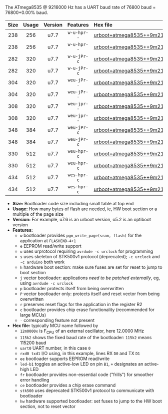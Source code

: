 The ATmega8535 @ 9216000 Hz has a UART baud rate of 76800 baud = 76800+0.00% baud.

|Size|Usage|Version|Features|Hex file|
|:-:|:-:|:-:|:-:|:--|
|238|256|u7.7|`w-u-hpr--`|[urboot+atmega8535++9m2160x+++76k8_uart0_rxd0_txd1_led+b0_fr_hw.hex](https://raw.githubusercontent.com/stefanrueger/urboot.hex/main/cores/mightycore/atmega8535/external_oscillator/fcpu++9m2160_Hz/br+++76k8_bps/urboot+atmega8535++9m2160x+++76k8_uart0_rxd0_txd1_led+b0_fr_hw.hex)|
|238|256|u7.7|`w-u-hpr--`|[urboot+atmega8535++9m2160x+++76k8_uart0_rxd0_txd1_led+b7_fr_hw.hex](https://raw.githubusercontent.com/stefanrueger/urboot.hex/main/cores/mightycore/atmega8535/external_oscillator/fcpu++9m2160_Hz/br+++76k8_bps/urboot+atmega8535++9m2160x+++76k8_uart0_rxd0_txd1_led+b7_fr_hw.hex)|
|282|320|u7.7|`w-u-jPr-c`|[urboot+atmega8535++9m2160x+++76k8_uart0_rxd0_txd1_led+b0_fr_ce.hex](https://raw.githubusercontent.com/stefanrueger/urboot.hex/main/cores/mightycore/atmega8535/external_oscillator/fcpu++9m2160_Hz/br+++76k8_bps/urboot+atmega8535++9m2160x+++76k8_uart0_rxd0_txd1_led+b0_fr_ce.hex)|
|282|320|u7.7|`w-u-jPr-c`|[urboot+atmega8535++9m2160x+++76k8_uart0_rxd0_txd1_led+b7_fr_ce.hex](https://raw.githubusercontent.com/stefanrueger/urboot.hex/main/cores/mightycore/atmega8535/external_oscillator/fcpu++9m2160_Hz/br+++76k8_bps/urboot+atmega8535++9m2160x+++76k8_uart0_rxd0_txd1_led+b7_fr_ce.hex)|
|304|320|u7.7|`weu-jPr--`|[urboot+atmega8535++9m2160x+++76k8_uart0_rxd0_txd1_ee_led+b0.hex](https://raw.githubusercontent.com/stefanrueger/urboot.hex/main/cores/mightycore/atmega8535/external_oscillator/fcpu++9m2160_Hz/br+++76k8_bps/urboot+atmega8535++9m2160x+++76k8_uart0_rxd0_txd1_ee_led+b0.hex)|
|304|320|u7.7|`weu-jPr--`|[urboot+atmega8535++9m2160x+++76k8_uart0_rxd0_txd1_ee_led+b7.hex](https://raw.githubusercontent.com/stefanrueger/urboot.hex/main/cores/mightycore/atmega8535/external_oscillator/fcpu++9m2160_Hz/br+++76k8_bps/urboot+atmega8535++9m2160x+++76k8_uart0_rxd0_txd1_ee_led+b7.hex)|
|308|320|u7.7|`weu-jpr--`|[urboot+atmega8535++9m2160x+++76k8_uart0_rxd0_txd1_ee_led+b0_fr.hex](https://raw.githubusercontent.com/stefanrueger/urboot.hex/main/cores/mightycore/atmega8535/external_oscillator/fcpu++9m2160_Hz/br+++76k8_bps/urboot+atmega8535++9m2160x+++76k8_uart0_rxd0_txd1_ee_led+b0_fr.hex)|
|308|320|u7.7|`weu-jpr--`|[urboot+atmega8535++9m2160x+++76k8_uart0_rxd0_txd1_ee_led+b7_fr.hex](https://raw.githubusercontent.com/stefanrueger/urboot.hex/main/cores/mightycore/atmega8535/external_oscillator/fcpu++9m2160_Hz/br+++76k8_bps/urboot+atmega8535++9m2160x+++76k8_uart0_rxd0_txd1_ee_led+b7_fr.hex)|
|348|384|u7.7|`weu-jPr-c`|[urboot+atmega8535++9m2160x+++76k8_uart0_rxd0_txd1_ee_led+b0_fr_ce.hex](https://raw.githubusercontent.com/stefanrueger/urboot.hex/main/cores/mightycore/atmega8535/external_oscillator/fcpu++9m2160_Hz/br+++76k8_bps/urboot+atmega8535++9m2160x+++76k8_uart0_rxd0_txd1_ee_led+b0_fr_ce.hex)|
|348|384|u7.7|`weu-jPr-c`|[urboot+atmega8535++9m2160x+++76k8_uart0_rxd0_txd1_ee_led+b7_fr_ce.hex](https://raw.githubusercontent.com/stefanrueger/urboot.hex/main/cores/mightycore/atmega8535/external_oscillator/fcpu++9m2160_Hz/br+++76k8_bps/urboot+atmega8535++9m2160x+++76k8_uart0_rxd0_txd1_ee_led+b7_fr_ce.hex)|
|330|512|u7.7|`weu-hpr-c`|[urboot+atmega8535++9m2160x+++76k8_uart0_rxd0_txd1_ee_led+b0_fr_ce_hw.hex](https://raw.githubusercontent.com/stefanrueger/urboot.hex/main/cores/mightycore/atmega8535/external_oscillator/fcpu++9m2160_Hz/br+++76k8_bps/urboot+atmega8535++9m2160x+++76k8_uart0_rxd0_txd1_ee_led+b0_fr_ce_hw.hex)|
|330|512|u7.7|`weu-hpr-c`|[urboot+atmega8535++9m2160x+++76k8_uart0_rxd0_txd1_ee_led+b7_fr_ce_hw.hex](https://raw.githubusercontent.com/stefanrueger/urboot.hex/main/cores/mightycore/atmega8535/external_oscillator/fcpu++9m2160_Hz/br+++76k8_bps/urboot+atmega8535++9m2160x+++76k8_uart0_rxd0_txd1_ee_led+b7_fr_ce_hw.hex)|
|434|512|u7.7|`wes-hpr-c`|[urboot+atmega8535++9m2160x+++76k8_uart0_rxd0_txd1_ee_led+b0_fr_ce_stk500_hw.hex](https://raw.githubusercontent.com/stefanrueger/urboot.hex/main/cores/mightycore/atmega8535/external_oscillator/fcpu++9m2160_Hz/br+++76k8_bps/urboot+atmega8535++9m2160x+++76k8_uart0_rxd0_txd1_ee_led+b0_fr_ce_stk500_hw.hex)|
|434|512|u7.7|`wes-hpr-c`|[urboot+atmega8535++9m2160x+++76k8_uart0_rxd0_txd1_ee_led+b7_fr_ce_stk500_hw.hex](https://raw.githubusercontent.com/stefanrueger/urboot.hex/main/cores/mightycore/atmega8535/external_oscillator/fcpu++9m2160_Hz/br+++76k8_bps/urboot+atmega8535++9m2160x+++76k8_uart0_rxd0_txd1_ee_led+b7_fr_ce_stk500_hw.hex)|

- **Size:** Bootloader code size including small table at top end
- **Usage:** How many bytes of flash are needed, ie, HW boot section or a multiple of the page size
- **Version:** For example, u7.6 is an urboot version, o5.2 is an optiboot version
- **Features:**
  + `w` bootloader provides `pgm_write_page(sram, flash)` for the application at `FLASHEND-4+1`
  + `e` EEPROM read/write support
  + `u` uses urprotocol requiring `avrdude -c urclock` for programming
  + `s` uses skeleton of STK500v1 protocol (deprecated); `-c urclock` and `-c arduino` both work
  + `h` hardware boot section: make sure fuses are set for reset to jump to boot section
  + `j` vector bootloader: applications *need to be patched externally*, eg, using `avrdude -c urclock`
  + `p` bootloader protects itself from being overwritten
  + `P` vector bootloader only: protects itself and reset vector from being overwritten
  + `r` preserves reset flags for the application in the register R2
  + `c` bootloader provides chip erase functionality (recommended for large MCUs)
  + `-` corresponding feature not present
- **Hex file:** typically MCU name followed by
  + `12m0000x` is F<sub>CPU</sub> of an external oscillator, here 12.0000 MHz
  + `115k2` shows the fixed baud rate of the bootloader: `115k2` means 115200 baud
  + `uart0` UART number, in this case `0`
  + `rxd0 txd1` I/O using, in this example, lines RX `D0` and TX `D1`
  + `ee` bootloader supports EEPROM read/write
  + `led-b1` toggles an active-low LED on pin `B1`, `+` designates an active-high LED
  + `fr` bootloader provides non-essential code ("frills") for smoother error handling
  + `ce` bootloader provides a chip erase command
  + `stk500` uses deprecated STK500v1 protocol to communicate with bootloader
  + `hw` hardware supported bootloader: set fuses to jump to the HW boot section, not to reset vector
